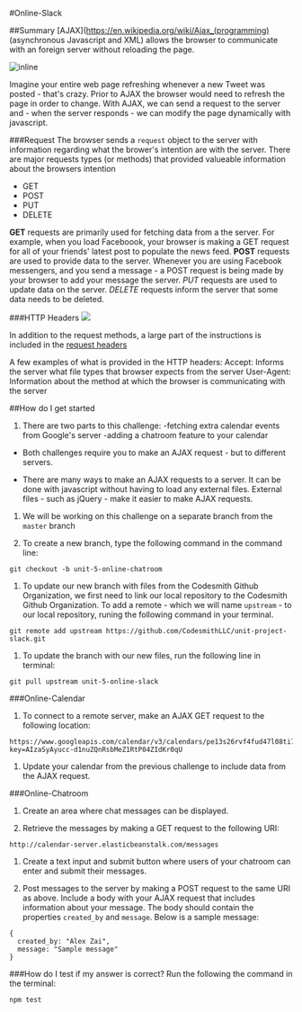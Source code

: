 #Online-Slack

##Summary
[AJAX](https://en.wikipedia.org/wiki/Ajax_(programming) (asynchronous Javascript and XML) allows the browser to communicate with an foreign server without reloading the page. 

![inline](https://i-msdn.sec.s-msft.com/dynimg/IC690875.png)

Imagine your entire web page refreshing whenever a new Tweet was posted - that's crazy. Prior to AJAX the browser would need to refresh the page in order to change. With AJAX, we can send a request to the server and - when the server responds - we can modify the page dynamically with javascript.

###Request
The browser sends a ```request``` object to the server with information regarding what the brower's intention are with the server. There are major requests types (or methods) that provided valueable information about the browsers intention 

- GET
- POST
- PUT
- DELETE

**GET** requests are primarily used for fetching data from a the server. For example, when you load Faceboook, your browser is making a GET request for all of your friends' latest post to populate the news feed. **POST** requests are used to provide data to the server. Whenever you are using Facebook messengers, and you send a message - a POST request is being made by your browser to add your message the server. *PUT* requests are used to update data on the server. *DELETE* requests inform the server that some data needs to be deleted. 

###HTTP Headers
![](https://trafficserver.readthedocs.org/en/4.0.x/_images/http_headers.jpg)

In addition to the request methods, a large part of the instructions is included in the [request headers](https://en.wikipedia.org/wiki/List_of_HTTP_header_fields)   

A few examples of what is provided in the HTTP headers:
Accept: Informs the server what file types that browser expects from the server
User-Agent: Information about the method at which the browser is communicating with the server

##How do I get started

1. There are two parts to this challenge:
  -fetching extra calendar events from Google's server
  -adding a chatroom feature to your calendar

 - Both challenges require you to make an AJAX request - but to different servers. 

 - There are many ways to make an AJAX requests to a server. It can be done with javascript without having to load any external files. External files - such as jQuery - make it easier to make AJAX requests.

1. We will be working on this challenge on a separate branch from the ```master``` branch

1. To create a new branch, type the following command in the command line:
````
git checkout -b unit-5-online-chatroom 
````

1. To update our new branch with files from the Codesmith Github Organization, we first need to link our local repository to the Codesmith Github Organization. To add a remote - which we will name ```upstream``` - to our local repository, runing the following command in your terminal.
````
git remote add upstream https://github.com/CodesmithLLC/unit-project-slack.git
````

1. To update the branch with our new files, run the following line in terminal:
````
git pull upstream unit-5-online-slack
````

###Online-Calendar
1. To connect to a remote server, make an AJAX GET request to the following location:
````
https://www.googleapis.com/calendar/v3/calendars/pe13s26rvf4fud47l08ti750i0@group.calendar.google.com/events?key=AIzaSyAyucc-d1nuZQnRsbMeZ1RtP04ZIdKr0qU
````

1. Update your calendar from the previous challenge to include data from the AJAX request.  

###Online-Chatroom
1. Create an area where chat messages can be displayed. 

1. Retrieve the messages by making a GET request to the following URI:
````
http://calendar-server.elasticbeanstalk.com/messages
````

1. Create a text input and submit button where users of your chatroom can enter and submit their messages.

1. Post messages to the server by making a POST request to the same URI as above. Include a body with your AJAX request that includes information about your message. The body should contain the properties ```created_by``` and ```message```. Below is a sample message:
````
{
  created_by: "Alex Zai",
  message: "Sample message"
}
````

###How do I test if my answer is correct?
Run the following the command in the terminal:
````
npm test
````
